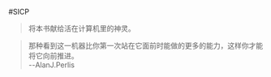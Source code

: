 #SICP
>将本书献给活在计算机里的神灵。

>那种看到这一机器比你第一次站在它面前时能做的更多的能力，这样你才能将它向前推进。		
>			                                                                                                        --AlanJ.Perlis
